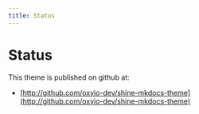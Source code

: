```yaml
---
title: Status
---
```


# Status

This theme is published on github at:

* [http://github.com/oxyio-dev/shine-mkdocs-theme](http://github.com/oxyio-dev/shine-mkdocs-theme)

